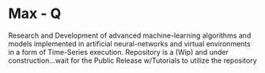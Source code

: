 # Max - Q    
Research and Development of advanced machine-learning algorithms and models implemented
in artificial neural-networks and virtual environments in a form of Time-Series execution.
Repository is a (Wip) and under construction...wait for the Public Release w/Tutorials to utilize the repository 
